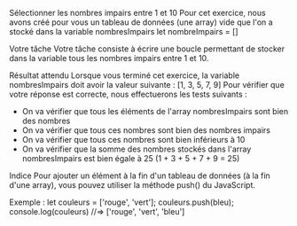 Sélectionner les nombres impairs entre 1 et 10
Pour cet exercice, nous avons créé pour vous un tableau de données (une array) vide que l'on a stocké dans la variable nombresImpairs
let nombreImpairs = []

Votre tâche
Votre tâche consiste à écrire une boucle permettant de stocker dans la variable tous les nombres impairs entre 1 et 10.

Résultat attendu
Lorsque vous terminé cet exercice, la variable nombresImpairs doit avoir la valeur suivante :
[1, 3, 5, 7, 9]
Pour vérifier que votre réponse est correcte, nous effectuerons les tests suivants :

- On va vérifier que tous les éléments de l'array nombresImpairs sont bien des nombres
- On va vérifier que tous ces nombres sont bien des nombres impairs
- On va vérifier que tous ces nombres sont bien inférieurs à 10
- On va vérifier que la somme des nombres stockés dans l'array nombresImpairs est bien égale à 25 (1 + 3 + 5 + 7 + 9 = 25)

Indice
Pour ajouter un élément à la fin d'un tableau de données (à la fin d'une array), vous pouvez utiliser la méthode push() du JavaScript.

Exemple :
let couleurs = ['rouge', 'vert'];
couleurs.push(bleu);
console.log(couleurs) //=> ['rouge', 'vert', 'bleu']
